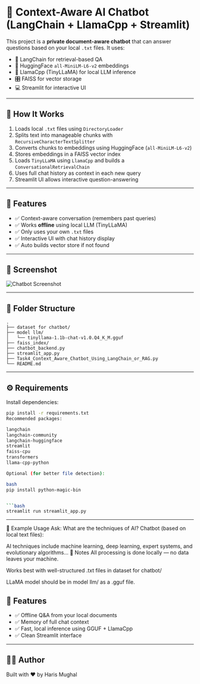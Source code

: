 
# 🧠 Context-Aware AI Chatbot (LangChain + LlamaCpp + Streamlit)

This project is a **private document-aware chatbot** that can answer questions based on your local `.txt` files. It uses:

- 🔗 LangChain for retrieval-based QA
- 🧬 HuggingFace `all-MiniLM-L6-v2` embeddings
- 🦙 LlamaCpp (TinyLLaMA) for local LLM inference
- 🎛️ FAISS for vector storage
- 💻 Streamlit for interactive UI

---
## 🚀 How It Works

1. Loads local `.txt` files using `DirectoryLoader`
2. Splits text into manageable chunks with `RecursiveCharacterTextSplitter`
3. Converts chunks to embeddings using HuggingFace (`all-MiniLM-L6-v2`)
4. Stores embeddings in a FAISS vector index
5. Loads `TinyLLaMA` using `LlamaCpp` and builds a `ConversationalRetrievalChain`
6. Uses full chat history as context in each new query
7. Streamlit UI allows interactive question-answering

---

## 🧠 Features

- ✅ Context-aware conversation (remembers past queries)
- ✅ Works **offline** using local LLM (TinyLLaMA)
- ✅ Only uses your own `.txt` files
- ✅ Interactive UI with chat history display
- ✅ Auto builds vector store if not found

---
## 🧪 Screenshot

![Chatbot Screenshot](a4b199fb-efcf-4107-8e17-1954eb37c225.png)

---

## 📁 Folder Structure

```
.
├── dataset for chatbot/          
├── model llm/                   
│   └── tinyllama-1.1b-chat-v1.0.Q4_K_M.gguf
├── faiss_index/                 
├── chatbot_backend.py          
├── streamlit_app.py            
├── Task4_Context_Aware_Chatbot_Using_LangChain_or_RAG.py  
└── README.md
```

---

## ⚙️ Requirements

Install dependencies:

```bash
pip install -r requirements.txt
Recommended packages:

langchain
langchain-community
langchain-huggingface
streamlit
faiss-cpu
transformers
llama-cpp-python

Optional (for better file detection):

bash
pip install python-magic-bin


```bash
streamlit run streamlit_app.py
```

---
📌 Example Usage
Ask:
What are the techniques of AI?
Chatbot (based on local text files):

AI techniques include machine learning, deep learning, expert systems, and evolutionary algorithms...
🔐 Notes
All processing is done locally — no data leaves your machine.

Works best with well-structured .txt files in dataset for chatbot/

LLaMA model should be in model llm/ as a .gguf file.

## 📌 Features

- ✅ Offline Q&A from your local documents
- ✅ Memory of full chat context
- ✅ Fast, local inference using GGUF + LlamaCpp
- ✅ Clean Streamlit interface

---

## 👨‍💻 Author

Built with ❤️ by Haris Mughal
